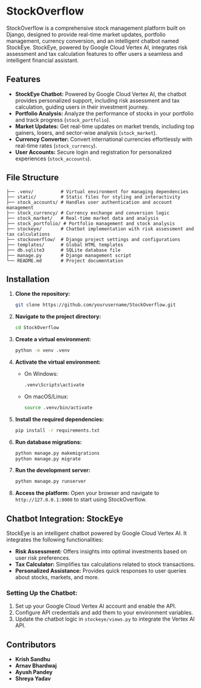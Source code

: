 # StockOverflow

StockOverflow is a comprehensive stock management platform built on Django, designed to provide real-time market updates, portfolio management, currency conversion, and an intelligent chatbot named StockEye. StockEye, powered by Google Cloud Vertex AI, integrates risk assessment and tax calculation features to offer users a seamless and intelligent financial assistant.

## Features

- **StockEye Chatbot:** Powered by Google Cloud Vertex AI, the chatbot provides personalized support, including risk assessment and tax calculation, guiding users in their investment journey.
- **Portfolio Analysis:** Analyze the performance of stocks in your portfolio and track progress (`stock_portfolio`).
- **Market Updates:** Get real-time updates on market trends, including top gainers, losers, and sector-wise analysis (`stock_market`).
- **Currency Converter:** Convert international currencies effortlessly with real-time rates (`stock_currency`).
- **User Accounts:** Secure login and registration for personalized experiences (`stock_accounts`).

## File Structure

```
├── .venv/          # Virtual environment for managing dependencies
├── static/         # Static files for styling and interactivity
├── stock_accounts/ # Handles user authentication and account management
├── stock_currency/ # Currency exchange and conversion logic
├── stock_market/   # Real-time market data and analysis
├── stock_portfolio/ # Portfolio management and stock analysis
├── stockeye/       # Chatbot implementation with risk assessment and tax calculations
├── stockoverflow/  # Django project settings and configurations
├── templates/      # Global HTML templates
├── db.sqlite3      # SQLite database file
├── manage.py       # Django management script
└── README.md       # Project documentation
```


## Installation

1. **Clone the repository:**
   ```bash
   git clone https://github.com/yourusername/StockOverflow.git

2. **Navigate to the project directory:**
   ```bash
   cd StockOverflow
   ```

3. **Create a virtual environment:**
   ```bash
   python -m venv .venv
   ```

4. **Activate the virtual environment:**
   - On Windows:
     ```bash
     .venv\Scripts\activate
     ```
   - On macOS/Linux:
     ```bash
     source .venv/bin/activate
     ```

5. **Install the required dependencies:**
   ```bash
   pip install -r requirements.txt
   ```

6. **Run database migrations:**
   ```bash
   python manage.py makemigrations
   python manage.py migrate
   ```

7. **Run the development server:**
   ```bash
   python manage.py runserver
   ```

8. **Access the platform:**
   Open your browser and navigate to `http://127.0.0.1:8000` to start using StockOverflow.

## Chatbot Integration: StockEye

StockEye is an intelligent chatbot powered by Google Cloud Vertex AI. It integrates the following functionalities:
- **Risk Assessment:** Offers insights into optimal investments based on user risk preferences.
- **Tax Calculator:** Simplifies tax calculations related to stock transactions.
- **Personalized Assistance:** Provides quick responses to user queries about stocks, markets, and more.

### Setting Up the Chatbot:
1. Set up your Google Cloud Vertex AI account and enable the API.
2. Configure API credentials and add them to your environment variables.
3. Update the chatbot logic in `stockeye/views.py` to integrate the Vertex AI API.

## Contributors

- **Krish Sandhu**
- **Arnav Bhardwaj**
- **Ayush Pandey**
- **Shreya Yadav**

